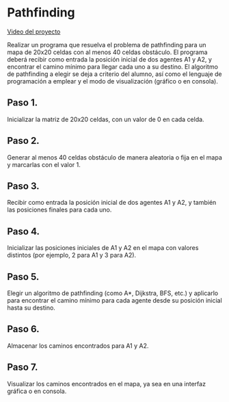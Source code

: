 # Pathfinding
<a href=https://youtu.be/p9O71hcsSQc>Video del proyecto</a>


Realizar un programa que resuelva el problema de pathfinding para un mapa de 20x20 celdas con
al menos 40 celdas obstáculo. El programa deberá recibir como entrada la posición inicial de dos
agentes A1 y A2, y encontrar el camino mínimo para llegar cada uno a su destino. El algoritmo de
pathfinding a elegir se deja a criterio del alumno, así como el lenguaje de programación a emplear
y el modo de visualización (gráfico o en consola).

## Paso 1.
Inicializar la matriz de 20x20 celdas, con un valor de 0 en cada celda.
## Paso 2.
Generar al menos 40 celdas obstáculo de manera aleatoria o fija en el mapa y marcarlas con el valor 1.
## Paso 3.
Recibir como entrada la posición inicial de dos agentes A1 y A2, y también las posiciones finales para cada uno.
## Paso 4.
Inicializar las posiciones iniciales de A1 y A2 en el mapa con valores distintos (por ejemplo, 2 para A1 y 3 para A2).
## Paso 5.
Elegir un algoritmo de pathfinding (como A*, Dijkstra, BFS, etc.) y aplicarlo para encontrar el camino mínimo para cada agente desde su posición inicial hasta su destino.
## Paso 6.
Almacenar los caminos encontrados para A1 y A2.
## Paso 7.
Visualizar los caminos encontrados en el mapa, ya sea en una interfaz gráfica o en consola.

